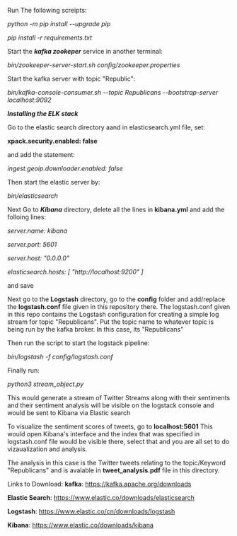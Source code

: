 
Run The following screipts:


*python -m pip install --upgrade pip*

*pip install -r requirements.txt*

Start the ***kafka zookeper*** service in another terminal:

*bin/zookeeper-server-start.sh config/zookeeper.properties*



Start the kafka server with topic "Republic":

*bin/kafka-console-consumer.sh --topic Republicans --bootstrap-server localhost:9092*




***Installing the ELK stack***

Go to the elastic search directory aand in elasticsearch.yml file, 
set:

 **xpack.security.enabled: false** 

and add the statement:

*ingest.geoip.downloader.enabled: false*

Then start the elastic server by: 

 *bin/elasticsearch*

Next Go to ***Kibana*** directory, delete all the lines in **kibana.yml** and add the folloing lines:

*server.name: kibana*

*server.port: 5601*

*server.host: "0.0.0.0"*

*elasticsearch.hosts: [ "http://localhost:9200" ]*

and save

Next go to the **Logstash** directory, go to the **config** folder and add/replace the **logstash.conf** file given in this repository there. 
The logstash.conf given in this repo contains the Logstash configuration for creating a simple log stream for topic "Republicans". Put the topic name to whatever topic is being run by the kafka broker. In this case, its "Republicans" 

Then run the script to start the logstack pipeline:

*bin/logstash -f config/logstash.conf*


Finally run:

*python3 stream_object.py*

This would generate a stream of Twitter Streams along with their sentiments and their sentiment analysis will be visible on the logstack console and would be sent to Kibana via Elastic search

To visualize the sentiment scores of tweets, go to **localhost:5601** 
This would open Kibana's interface and the index that was specified in logstash.conf file would be visible there, select that and you are all set to do vizaualization and analysis. 

The analysis in this case is the Twitter tweets relating to the topic/Keyword "Republicans" and is avalable in **tweet_analysis.pdf** file in this directory. 

Links to Download:
**kafka**: https://kafka.apache.org/downloads

**Elastic Search**: https://www.elastic.co/downloads/elasticsearch

**Logstash**: https://www.elastic.co/cn/downloads/logstash

**Kibana**: https://www.elastic.co/downloads/kibana









